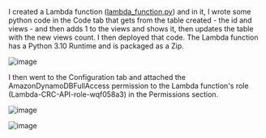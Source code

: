 I created a Lambda function ([lambda_function.py](https://github.com/StudentLoans999/AWS/blob/3b9fce86c85139a23723cdb854b789607a4a2831/Step%2010/lambda_function.py)) and in it, I wrote some python code in the Code tab that gets from the table created - the id and views - and then adds 1 to the views and shows it, then updates the table with the new views count. I then deployed that code. The Lambda function has a Python 3.10 Runtime and is packaged as a Zip. 

![image](https://github.com/StudentLoans999/AWS/assets/77641113/48abaa9b-ac0f-432e-9cc0-535ba2bf43e6)

I then went to the Configuration tab and attached the AmazonDynamoDBFullAccess permission to the Lambda function's role (Lambda-CRC-API-role-wqf058a3) in the Permissions section.

![image](https://github.com/StudentLoans999/AWS/assets/77641113/038ffe66-12a1-4191-8b0d-61655feb213d)


![image](https://github.com/StudentLoans999/AWS/assets/77641113/bed286da-abd4-4618-a4aa-df4bcd8f97eb)
